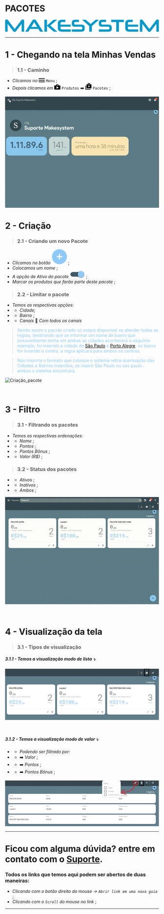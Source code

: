 # PACOTES

[![Logo](https://raw.githubusercontent.com/Makesystem/manuais/main/webccrm/telas/icon_standard/16%20-%20Todas%20telas/makesystem.png)](https://www.makesystem.com.br/)

---

# 1 - Chegando na tela Minhas Vendas
>### __1.1 - Caminho__
* _Clicamos no_ ![menu](https://raw.githubusercontent.com/Makesystem/manuais/main/webccrm/telas/icon_standard/16%20-%20Todas%20telas/menu.png) `Menu` ; 
* _Depois clicamos em_ ![produtos](https://raw.githubusercontent.com/Makesystem/manuais/main/webccrm/telas/icon_standard/8%20-%20Produtos/Produto.png)  `Produtos` ➡️ ![Pacotes](https://raw.githubusercontent.com/Makesystem/manuais/main/webccrm/telas/icon_standard/8%20-%20Produtos/Pacotes.png) `Pacotes` ;
  
![Caminho](https://raw.githubusercontent.com/Makesystem/manuais/main/webccrm/telas/separacao_tela/tela_pacotes/caminho.gif)

# 2 - Criação
>### __2.1 - Criando um novo Pacote__
* _Clicamos no botão_ ![Btn_add](https://raw.githubusercontent.com/Makesystem/manuais/main/webccrm/telas/img_padrao/add_1.png) ;
* _Colocamos um nome_ ;
* _A opção de Ativo do pacote_ ![Btn_ativo_inativo](https://raw.githubusercontent.com/Makesystem/manuais/main/webccrm/telas/img_padrao/ativo_2.png) ;
* _Marcar os produtos que farão parte deste pacote_ ;

>### __2.2 - Limitar o pacote__
* _Temos as respectivas opções:_
* * _Cidade_;
* * _Bairro_ ;
* * _Canais_ 🔽 _Com todos os canais_

><span style="color:#90caf9;">Sendo assim o pacote criado só estará disponível se atender todas as regras, lembrando que se informar um nome de bairro que possivelmente tenha em ambas as cidades acontecerá o seguinte exemplo, foi inserido a cidade de <u style="color:black;">São Paulo</u> e <u style="color:black;">Porto Alegre</u>, no bairro for inserido o centro, a regra aplicará para ambos os centros.</span>

><span style="color:#90caf9;">Não importa o formato que coloque o sistema retira acentuação das Cidades e Bairros inseridos, se inserir São Paulo ou sao paulo.. ambos o sistema encontrará. </span>

![Criação_pacote](https://raw.githubusercontent.com/Makesystem/manuais/main/webccrm/telas/separacao_tela/tela_pacotes/Criando%20pacote.gif)

<br />

# 3 - Filtro
>### __3.1 - Filtrando os pacotes__
* _Temos as respectivas ordenações:_
* * _Nome_ ;
* * _Pontos_ ;
* * _Pontos Bônus_ ;
* * _Valor (R$)_ ;

>### __3.2 - Status dos pacotes__
* * _Ativos_ ;
* * _Inativos_ ;
* * _Ambos_ ;

![Filtro](https://raw.githubusercontent.com/Makesystem/manuais/main/webccrm/telas/separacao_tela/tela_pacotes/filtro.gif)

<br>

# 4 - Visualização da tela
>### __3.1 - Tipos de visualização__
##### 3.1.1 - Temos a visualização modo de lista ⤵️
![btn_visualização_modo_lista](https://raw.githubusercontent.com/Makesystem/manuais/main/webccrm/telas/separacao_tela/tela_pacotes/visualizar%20em%20modo%20lista-.png)

<br>

##### 3.1.2 - Temos a visualização modo de valor ⤵️
* * _Podendo ser filtrado por:_
* * ➡️ _Valor_ ;
* * ➡️ _Pontos_ ;
* * ➡️ _Pontos Bônus_ ;

![btl_visualização_modo_valor](https://raw.githubusercontent.com/Makesystem/manuais/main/webccrm/telas/separacao_tela/tela_pacotes/visualizar%20em%20modo%20valore-.png)

---

# Ficou com alguma dúvida? entre em contato com o [Suporte](http://api.whatsapp.com/send?1=pt_BR&phone=555130661344).

### Todos os links que temos aqui podem ser abertos de duas maneiras:
* _Clicando com o botão direito do mouse -> `Abrir link em uma nova guia`_ ;
* _Clicando com o `Scroll` do mouse no link_ ;

---
